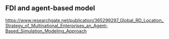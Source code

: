 ## FDI and agent-based model

https://www.researchgate.net/publication/365299297_Global_RD_Location_Strategy_of_Multinational_Enterprises_an_Agent-Based_Simulation_Modeling_Approach 
